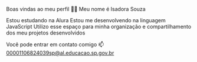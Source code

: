 Boas vindas ao meu perfil 💙💙
Meu nome é Isadora Souza

Estou estudando na Alura
Estou me desenvolvendo na linguagem JavaScript
Utilizo esse espaço para minha organização e compartilhamento dos meu projetos desenvolvidos

Você pode entrar em contato comigo 📫
00001106824039sp@al.educacao.sp.gov.br
